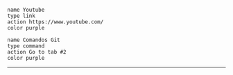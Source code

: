  ```button
name Youtube
type link
action https://www.youtube.com/
color purple
```
```button
name Comandos Git
type command
action Go to tab #2
color purple
```
 ******
 
